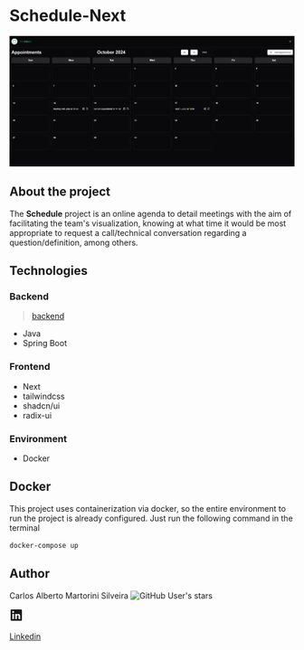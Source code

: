 # Schedule-Next

![schedule frontend](assets\image_1.png)

## About the project

The **Schedule** project is an online agenda to detail meetings with the aim of facilitating the team's visualization, knowing at what time it would be most appropriate to request a call/technical conversation regarding a question/definition, among others.

## Technologies

### Backend

> [backend](https://github.com/lacerdence/Schedule/tree/main)

- Java
- Spring Boot

### Frontend

- Next
- tailwindcss
- shadcn/ui
- radix-ui

### Environment

- Docker

## Docker

This project uses containerization via docker, so the entire environment to run the project is already configured. Just run the following command in the terminal

```bash
docker-compose up
```

## Author

Carlos Alberto Martorini Silveira
![GitHub User's stars](https://img.shields.io/github/stars/CarlosMartorini)

<svg xmlns="http://www.w3.org/2000/svg" viewBox="0 0 24 24" data-supported-dps="24x24" fill="currentColor" class="mercado-match" width="24" height="24" focusable="false">
  <path d="M20.5 2h-17A1.5 1.5 0 002 3.5v17A1.5 1.5 0 003.5 22h17a1.5 1.5 0 001.5-1.5v-17A1.5 1.5 0 0020.5 2zM8 19H5v-9h3zM6.5 8.25A1.75 1.75 0 118.3 6.5a1.78 1.78 0 01-1.8 1.75zM19 19h-3v-4.74c0-1.42-.6-1.93-1.38-1.93A1.74 1.74 0 0013 14.19a.66.66 0 000 .14V19h-3v-9h2.9v1.3a3.11 3.11 0 012.7-1.4c1.55 0 3.36.86 3.36 3.66z"/>
</svg>

[Linkedin](https://www.linkedin.com/in/carlosmartorini/)
